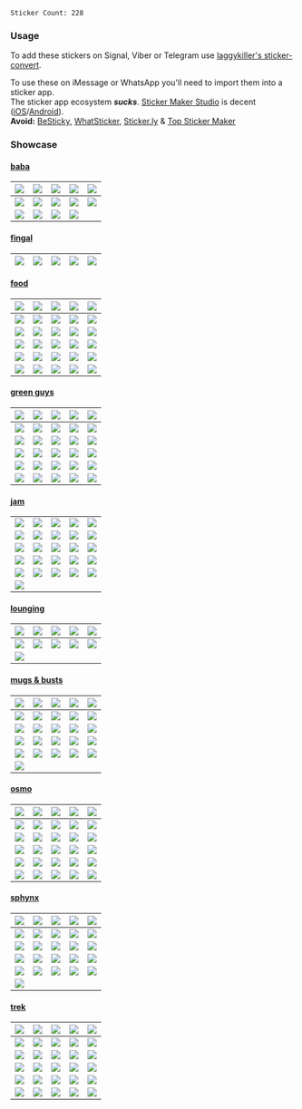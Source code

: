 `Sticker Count: 228`

### Usage

To add these stickers on Signal, Viber or Telegram use [laggykiller's sticker-convert](https://github.com/laggykiller/sticker-convert).

To use these on iMessage or WhatsApp you'll need to import them into a sticker app.  
The sticker app ecosystem ***sucks***. [Sticker Maker Studio](https://getstickerpack.com/) is decent ([iOS](https://apps.apple.com/us/app/sticker-maker-studio/id1443326857)/[Android](https://play.google.com/store/apps/details?id=com.marsvard.stickermakerforwhatsapp)).  
**Avoid:** [BeSticky](https://apps.apple.com/us/app/sticker-maker-besticky/id1457046754), [WhatSticker](https://apps.apple.com/us/app/whatsticker-sticker-maker/id1147094379), [Sticker.ly](https://apps.apple.com/us/app/sticker-ly-sticker-maker/id1458740001) & [Top Sticker Maker](https://apps.apple.com/us/app/top-sticker-maker-wasticker/id938243056)

<!-- 
If you know a sticker app that:
- isn't riddled with ads
- supports common filetypes
- let's you reorder stickers
- handles transparency properly
- doesn't require you to pay for basic features
- supports both static & animated stickers in one pack
- optimizes media <500kb until it's >500kb instead of throwing an error

please let me know. I couldn't find one. 
-->

### Showcase

#### [baba](./wastickers/baba.wastickers)

| ![](./wastickers/extracted/baba/1.webp) | ![](./wastickers/extracted/baba/2.webp) | ![](./wastickers/extracted/baba/3.webp) | ![](./wastickers/extracted/baba/4.webp) | ![](./wastickers/extracted/baba/5.webp) |
|---|---|---|---|---|
| ![](./wastickers/extracted/baba/6.webp) | ![](./wastickers/extracted/baba/7.webp) | ![](./wastickers/extracted/baba/8.webp) | ![](./wastickers/extracted/baba/9.webp) | ![](./wastickers/extracted/baba/10.webp) |
| ![](./wastickers/extracted/baba/11.webp) | ![](./wastickers/extracted/baba/12.webp) | ![](./wastickers/extracted/baba/13.webp) | ![](./wastickers/extracted/baba/14.webp) |   |

#### [fingal](./wastickers/fingal.wastickers)

| ![](./wastickers/extracted/fingal/1.webp) | ![](./wastickers/extracted/fingal/2.webp) | ![](./wastickers/extracted/fingal/3.webp) | ![](./wastickers/extracted/fingal/4.webp) | ![](./wastickers/extracted/fingal/5.webp) |
|---|---|---|---|---|

#### [food](./wastickers/food.wastickers)

| ![](./wastickers/extracted/food/1.webp) | ![](./wastickers/extracted/food/2.webp) | ![](./wastickers/extracted/food/3.webp) | ![](./wastickers/extracted/food/4.webp) | ![](./wastickers/extracted/food/5.webp) |
|---|---|---|---|---|
| ![](./wastickers/extracted/food/6.webp) | ![](./wastickers/extracted/food/7.webp) | ![](./wastickers/extracted/food/8.webp) | ![](./wastickers/extracted/food/9.webp) | ![](./wastickers/extracted/food/10.webp) |
| ![](./wastickers/extracted/food/11.webp) | ![](./wastickers/extracted/food/12.webp) | ![](./wastickers/extracted/food/13.webp) | ![](./wastickers/extracted/food/14.webp) | ![](./wastickers/extracted/food/15.webp) |
| ![](./wastickers/extracted/food/16.webp) | ![](./wastickers/extracted/food/17.webp) | ![](./wastickers/extracted/food/18.webp) | ![](./wastickers/extracted/food/19.webp) | ![](./wastickers/extracted/food/20.webp) |
| ![](./wastickers/extracted/food/21.webp) | ![](./wastickers/extracted/food/22.webp) | ![](./wastickers/extracted/food/23.webp) | ![](./wastickers/extracted/food/24.webp) | ![](./wastickers/extracted/food/25.webp) |
| ![](./wastickers/extracted/food/26.webp) | ![](./wastickers/extracted/food/27.webp) | ![](./wastickers/extracted/food/28.webp) | ![](./wastickers/extracted/food/29.webp) | ![](./wastickers/extracted/food/30.webp) |

#### [green guys](./wastickers/green%20guys.wastickers)

| ![](./wastickers/extracted/green%20guys/1.webp) | ![](./wastickers/extracted/green%20guys/2.webp) | ![](./wastickers/extracted/green%20guys/3.webp) | ![](./wastickers/extracted/green%20guys/4.webp) | ![](./wastickers/extracted/green%20guys/5.webp) |
|---|---|---|---|---|
| ![](./wastickers/extracted/green%20guys/6.webp) | ![](./wastickers/extracted/green%20guys/7.webp) | ![](./wastickers/extracted/green%20guys/8.webp) | ![](./wastickers/extracted/green%20guys/9.webp) | ![](./wastickers/extracted/green%20guys/10.webp) |
| ![](./wastickers/extracted/green%20guys/11.webp) | ![](./wastickers/extracted/green%20guys/12.webp) | ![](./wastickers/extracted/green%20guys/13.webp) | ![](./wastickers/extracted/green%20guys/14.webp) | ![](./wastickers/extracted/green%20guys/15.webp) |
| ![](./wastickers/extracted/green%20guys/16.webp) | ![](./wastickers/extracted/green%20guys/17.webp) | ![](./wastickers/extracted/green%20guys/18.webp) | ![](./wastickers/extracted/green%20guys/19.webp) | ![](./wastickers/extracted/green%20guys/20.webp) |
| ![](./wastickers/extracted/green%20guys/21.webp) | ![](./wastickers/extracted/green%20guys/22.webp) | ![](./wastickers/extracted/green%20guys/23.webp) | ![](./wastickers/extracted/green%20guys/24.webp) | ![](./wastickers/extracted/green%20guys/25.webp) |
| ![](./wastickers/extracted/green%20guys/26.webp) | ![](./wastickers/extracted/green%20guys/27.webp) | ![](./wastickers/extracted/green%20guys/28.webp) | ![](./wastickers/extracted/green%20guys/29.webp) | ![](./wastickers/extracted/green%20guys/30.webp) |

#### [jam](./wastickers/jam.wastickers)

| | | | | |
|---|---|---|---|---|
| ![](./wastickers/extracted/jam/1.webp) | ![](./wastickers/extracted/jam/2.webp) | ![](./wastickers/extracted/jam/3.webp) | ![](./wastickers/extracted/jam/4.webp) | ![](./wastickers/extracted/jam/5.webp) |
| ![](./wastickers/extracted/jam/6.webp) | ![](./wastickers/extracted/jam/7.webp) | ![](./wastickers/extracted/jam/8.webp) | ![](./wastickers/extracted/jam/9.webp) | ![](./wastickers/extracted/jam/10.webp) |
| ![](./wastickers/extracted/jam/11.webp) | ![](./wastickers/extracted/jam/12.webp) | ![](./wastickers/extracted/jam/13.webp) | ![](./wastickers/extracted/jam/14.webp) | ![](./wastickers/extracted/jam/15.webp) |
| ![](./wastickers/extracted/jam/16.webp) | ![](./wastickers/extracted/jam/17.webp) | ![](./wastickers/extracted/jam/18.webp) | ![](./wastickers/extracted/jam/19.webp) | ![](./wastickers/extracted/jam/20.webp) |
| ![](./wastickers/extracted/jam/21.webp) | ![](./wastickers/extracted/jam/22.webp) | ![](./wastickers/extracted/jam/23.webp) | ![](./wastickers/extracted/jam/24.webp) | ![](./wastickers/extracted/jam/25.webp) |
| ![](./wastickers/extracted/jam/26.webp) |  |  |  |  |

#### [lounging](./wastickers/lounging.wastickers)

| ![](./wastickers/extracted/lounging/1.webp) | ![](./wastickers/extracted/lounging/2.webp) | ![](./wastickers/extracted/lounging/3.webp) | ![](./wastickers/extracted/lounging/4.webp) | ![](./wastickers/extracted/lounging/5.webp) |
|---|---|---|---|---|
| ![](./wastickers/extracted/lounging/6.webp) | ![](./wastickers/extracted/lounging/7.webp) | ![](./wastickers/extracted/lounging/8.webp) | ![](./wastickers/extracted/lounging/9.webp) | ![](./wastickers/extracted/lounging/10.webp) |
| ![](./wastickers/extracted/lounging/11.webp) |  |  |  |  |

#### [mugs & busts](./wastickers/mugs%20&%20busts.wastickers)

| ![](./wastickers/extracted/mugs%20&%20busts/1.webp) | ![](./wastickers/extracted/mugs%20&%20busts/2.webp) | ![](./wastickers/extracted/mugs%20&%20busts/3.webp) | ![](./wastickers/extracted/mugs%20&%20busts/4.webp) | ![](./wastickers/extracted/mugs%20&%20busts/5.webp) |
|---|---|---|---|---|
| ![](./wastickers/extracted/mugs%20&%20busts/6.webp) | ![](./wastickers/extracted/mugs%20&%20busts/7.webp) | ![](./wastickers/extracted/mugs%20&%20busts/8.webp) | ![](./wastickers/extracted/mugs%20&%20busts/9.webp) | ![](./wastickers/extracted/mugs%20&%20busts/10.webp) |
| ![](./wastickers/extracted/mugs%20&%20busts/11.webp) | ![](./wastickers/extracted/mugs%20&%20busts/12.webp) | ![](./wastickers/extracted/mugs%20&%20busts/13.webp) | ![](./wastickers/extracted/mugs%20&%20busts/14.webp) | ![](./wastickers/extracted/mugs%20&%20busts/15.webp) |
| ![](./wastickers/extracted/mugs%20&%20busts/16.webp) | ![](./wastickers/extracted/mugs%20&%20busts/17.webp) | ![](./wastickers/extracted/mugs%20&%20busts/18.webp) | ![](./wastickers/extracted/mugs%20&%20busts/19.webp) | ![](./wastickers/extracted/mugs%20&%20busts/20.webp) |
| ![](./wastickers/extracted/mugs%20&%20busts/21.webp) | ![](./wastickers/extracted/mugs%20&%20busts/22.webp) | ![](./wastickers/extracted/mugs%20&%20busts/23.webp) | ![](./wastickers/extracted/mugs%20&%20busts/24.webp) | ![](./wastickers/extracted/mugs%20&%20busts/25.webp) |
| ![](./wastickers/extracted/mugs%20&%20busts/26.webp) |  |  |  |  |

#### [osmo](./wastickers/osmo.wastickers)

| ![](./wastickers/extracted/osmo/1.webp) | ![](./wastickers/extracted/osmo/2.webp) | ![](./wastickers/extracted/osmo/3.webp) | ![](./wastickers/extracted/osmo/4.webp) | ![](./wastickers/extracted/osmo/5.webp) |
|---|---|---|---|---|
| ![](./wastickers/extracted/osmo/6.webp) | ![](./wastickers/extracted/osmo/7.webp) | ![](./wastickers/extracted/osmo/8.webp) | ![](./wastickers/extracted/osmo/9.webp) | ![](./wastickers/extracted/osmo/10.webp) |
| ![](./wastickers/extracted/osmo/11.webp) | ![](./wastickers/extracted/osmo/12.webp) | ![](./wastickers/extracted/osmo/13.webp) | ![](./wastickers/extracted/osmo/14.webp) | ![](./wastickers/extracted/osmo/15.webp) |
| ![](./wastickers/extracted/osmo/16.webp) | ![](./wastickers/extracted/osmo/17.webp) | ![](./wastickers/extracted/osmo/18.webp) | ![](./wastickers/extracted/osmo/19.webp) | ![](./wastickers/extracted/osmo/20.webp) |
| ![](./wastickers/extracted/osmo/21.webp) | ![](./wastickers/extracted/osmo/22.webp) | ![](./wastickers/extracted/osmo/23.webp) | ![](./wastickers/extracted/osmo/24.webp) | ![](./wastickers/extracted/osmo/25.webp) |
| ![](./wastickers/extracted/osmo/26.webp) | ![](./wastickers/extracted/osmo/27.webp) | ![](./wastickers/extracted/osmo/28.webp) | ![](./wastickers/extracted/osmo/29.webp) | ![](./wastickers/extracted/osmo/30.webp) |

#### [sphynx](./wastickers/sphynx.wastickers)

| ![](./wastickers/extracted/sphynx/1.webp) | ![](./wastickers/extracted/sphynx/2.webp) | ![](./wastickers/extracted/sphynx/3.webp) | ![](./wastickers/extracted/sphynx/4.webp) | ![](./wastickers/extracted/sphynx/5.webp) |
|---|---|---|---|---|
| ![](./wastickers/extracted/sphynx/6.webp) | ![](./wastickers/extracted/sphynx/7.webp) | ![](./wastickers/extracted/sphynx/8.webp) | ![](./wastickers/extracted/sphynx/9.webp) | ![](./wastickers/extracted/sphynx/10.webp) |
| ![](./wastickers/extracted/sphynx/11.webp) | ![](./wastickers/extracted/sphynx/12.webp) | ![](./wastickers/extracted/sphynx/13.webp) | ![](./wastickers/extracted/sphynx/14.webp) | ![](./wastickers/extracted/sphynx/15.webp) |
| ![](./wastickers/extracted/sphynx/16.webp) | ![](./wastickers/extracted/sphynx/17.webp) | ![](./wastickers/extracted/sphynx/18.webp) | ![](./wastickers/extracted/sphynx/19.webp) | ![](./wastickers/extracted/sphynx/20.webp) |
| ![](./wastickers/extracted/sphynx/21.webp) | ![](./wastickers/extracted/sphynx/22.webp) | ![](./wastickers/extracted/sphynx/23.webp) | ![](./wastickers/extracted/sphynx/24.webp) | ![](./wastickers/extracted/sphynx/25.webp) |
| ![](./wastickers/extracted/sphynx/26.webp) |  |  |  |  |

#### [trek](./wastickers/trek.wastickers)

| ![](./wastickers/extracted/trek/5.webp) | ![](./wastickers/extracted/trek/2.webp) | ![](./wastickers/extracted/trek/4.webp) | ![](./wastickers/extracted/trek/3.webp) | ![](./wastickers/extracted/trek/6.webp) |
|---|---|---|---|---|
| ![](./wastickers/extracted/trek/1.webp) | ![](./wastickers/extracted/trek/7.webp) | ![](./wastickers/extracted/trek/8.webp) | ![](./wastickers/extracted/trek/9.webp) | ![](./wastickers/extracted/trek/10.webp) |
| ![](./wastickers/extracted/trek/11.webp) | ![](./wastickers/extracted/trek/12.webp) | ![](./wastickers/extracted/trek/13.webp) | ![](./wastickers/extracted/trek/14.webp) | ![](./wastickers/extracted/trek/15.webp) |
| ![](./wastickers/extracted/trek/16.webp) | ![](./wastickers/extracted/trek/17.webp) | ![](./wastickers/extracted/trek/18.webp) | ![](./wastickers/extracted/trek/19.webp) | ![](./wastickers/extracted/trek/20.webp) |
| ![](./wastickers/extracted/trek/21.webp) | ![](./wastickers/extracted/trek/22.webp) | ![](./wastickers/extracted/trek/23.webp) | ![](./wastickers/extracted/trek/24.webp) | ![](./wastickers/extracted/trek/25.webp) |
| ![](./wastickers/extracted/trek/26.webp) | ![](./wastickers/extracted/trek/27.webp) | ![](./wastickers/extracted/trek/28.webp) | ![](./wastickers/extracted/trek/29.webp) | ![](./wastickers/extracted/trek/30.webp) |
